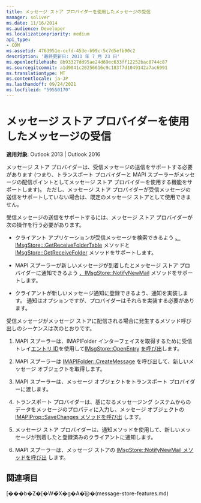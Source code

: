 ```yaml
---
title: メッセージ ストア プロバイダーを使用したメッセージの受信
manager: soliver
ms.date: 11/16/2014
ms.audience: Developer
ms.localizationpriority: medium
api_type:
- COM
ms.assetid: 4763951e-ccfd-453e-b99c-5c7d5efb90c2
description: '最終更新日: 2011 年 7 月 23 日'
ms.openlocfilehash: 8b93327dd95ae24d69ec633ff12252bac8744c87
ms.sourcegitcommit: a1d9041c20256616c9c183f7d1049142a7ac6991
ms.translationtype: MT
ms.contentlocale: ja-JP
ms.lasthandoff: 09/24/2021
ms.locfileid: "59550170"
---
```

# <a name="receiving-messages-by-using-message-store-providers"></a>メッセージ ストア プロバイダーを使用したメッセージの受信

  
  
**適用対象**: Outlook 2013 | Outlook 2016 
  
メッセージ ストア プロバイダーは、受信メッセージの送信をサポートする必要があります (つまり、トランスポート プロバイダーと MAPI スプーラーがメッセージの配信ポイントとしてメッセージ ストア プロバイダーを使用する機能をサポートします)。 ただし、メッセージ ストア プロバイダーが受信メッセージの送信をサポートしていない場合は、既定のメッセージ ストアとして使用できません。
  
受信メッセージの送信をサポートするには、メッセージ ストア プロバイダーが次の操作を行う必要があります。
  
- クライアント アプリケーションが受信メッセージを検索できるよう [、IMsgStore:::GetReceiveFolderTable](imsgstore-getreceivefoldertable.md) メソッドと [IMsgStore::GetReceiveFolder](imsgstore-getreceivefolder.md) メソッドをサポートします。 
    
- MAPI スプーラーが新しいメッセージが到着したとメッセージ ストア プロバイダーに通知できるよう [、IMsgStore::NotifyNewMail](imsgstore-notifynewmail.md) メソッドをサポートします。 
    
- クライアントが新しいメッセージ通知に登録できるよう、通知を実装します。 通知はオプションですが、プロバイダーはそれらを実装する必要があります。
    
受信メッセージがメッセージ ストアに配信される場合に発生するメソッド呼び出しのシーケンスは次のとおりです。
  
1. MAPI スプーラーは、IMAPIFolder インターフェイスを取得するために受信トレイ[エントリ ID](entryid.md)を使用して[IMsgStore::OpenEntry](imsgstore-openentry.md) [を呼び出](imapifolderimapicontainer.md)します。 
    
2. MAPI スプーラーは [IMAPIFolder::CreateMessage](imapifolder-createmessage.md) を呼び出して、新しいメッセージ オブジェクトを取得します。 
    
3. MAPI スプーラーは、メッセージ オブジェクトをトランスポート プロバイダーに渡します。
    
4. トランスポート プロバイダーは、基になるメッセージング システムからのデータをメッセージのプロパティに入力し、メッセージ オブジェクトの [IMAPIProp::SaveChanges メソッドを呼び出](imapiprop-savechanges.md) します。 
    
5. メッセージ ストア プロバイダーは、通知メソッドを使用して、新しいメッセージが到着したと登録済みのクライアントに通知します。
    
6. MAPI スプーラーは、メッセージ ストアの [IMsgStore::NotifyNewMail メソッドを呼び出](imsgstore-notifynewmail.md) します。 
    
## <a name="see-also"></a>関連項目



[���b�Z�[�W�̃X�g�A�̋@�[](message-store-features.md)(message-store-features.md)


